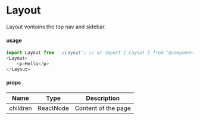# Layout

Layout vontains the top nav and sidebar.

#### usage
```js
import Layout from './Layout'; // or import { Layout } from "@components"
<Layout>
    <p>Hello</p>   
</Layout>
```

#### props

| Name     | Type      | Description  |
| -------- | --------- | ------------ |
| children | ReactNode | Content of the page |